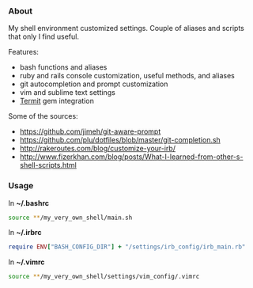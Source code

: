 ### About

My shell environment customized settings. Couple of aliases and scripts that only I find useful.

Features:
* bash functions and aliases
* ruby and rails console customization, useful methods, and aliases
* git autocompletion and prompt customization
* vim and sublime text settings
* [Termit](https://github.com/pawurb/termit) gem integration

Some of the sources:

* https://github.com/jimeh/git-aware-prompt
* https://github.com/plu/dotfiles/blob/master/git-completion.sh
* http://rakeroutes.com/blog/customize-your-irb/
* http://www.fizerkhan.com/blog/posts/What-I-learned-from-other-s-shell-scripts.html


### Usage


In **~/.bashrc**
```bash
source **/my_very_own_shell/main.sh
```

In **~/.irbrc**
```ruby
require ENV["BASH_CONFIG_DIR"] + "/settings/irb_config/irb_main.rb"
```

In **~/.vimrc**
```bash
source **/my_very_own_shell/settings/vim_config/.vimrc
```
